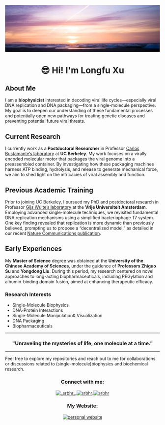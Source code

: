 <img src="assets/headerimage.jpeg" height=50% alt="Physics of Life.">

<h1 align="center">😎 Hi! I'm Longfu Xu</h1>

## About Me
I am a **biophysicist** interested in decoding viral life cycles—especially viral DNA replication and DNA packaging—from a single-molecule perspective. My goal is to deepen our understanding of these fundamental processes and potentially open new pathways for treating genetic diseases and preventing potential future viral threats.

## Current Research
I currently work as a **Postdoctoral Researcher** in Professor [Carlos Bustamante’s laboratory](http://bustamante.berkeley.edu) at **UC Berkeley**. My work focuses on a virally encoded molecular motor that packages the viral genome into a preassembled container. By investigating how these packaging machines harness ATP binding, hydrolysis, and release to generate mechanical force, we aim to shed light on the intricacies of viral assembly and function.

## Previous Academic Training
Prior to joining UC Berkeley, I pursued my PhD and postdoctoral research in Professor [Gijs Wuite’s laboratory](https://www.gijswuite.com) at the **Vrije Universiteit Amsterdam**. Employing advanced single-molecule techniques, we revisited fundamental DNA replication mechanisms using a simplified bacteriophage T7 system. One key finding revealed that replication is more dynamic than previously believed, prompting us to propose a “decentralized model,” as detailed in our recent [Nature Communications publication](https://www.nature.com/articles/s41467-024-49612-3).

## Early Experiences
My **Master of Science** degree was obtained at the **University of the Chinese Academy of Sciences**, under the guidence of **Professors Zhiguo Su** and **Yongdong Liu**. During this period, my research centered on novel approaches to long-acting biopharmaceuticals, including PEGylation and albumin-binding domain fusion, aimed at enhancing therapeutic efficacy.

### Research Interests
- Single-Molecule Biophysics
- DNA-Protein Interactions
- Single-Molecule Manipulation& Visualization
- DNA Packaging
- Biopharmaceuticals
---
<h3 align="center">"Unraveling the mysteries of life, one molecule at a time."</h3>

---
Feel free to explore my repositories and reach out to me for collaborations or discussions related to (single-molecule)biophysics and biochemical research.

<div align="center">

</div>

<h3 align="center">Connect with me:</h3>
<p align="center">
  <a href="https://twitter.com/longfu_xu" target="blank">
    <img align="center" src="https://raw.githubusercontent.com/rahuldkjain/github-profile-readme-generator/master/src/images/icons/Social/twitter.svg" alt="_srbhr_" height="30" width="40" />
  </a>
  <a href="https://www.linkedin.com/in/longfuxu/" target="blank">
    <img align="center" src="https://raw.githubusercontent.com/rahuldkjain/github-profile-readme-generator/master/src/images/icons/Social/linked-in-alt.svg" alt="srbhr" height="30" width="40" />
  </a>
  <a href="https://scholar.google.com/citations?user=lkZwOH0AAAAJ&hl=en" target="blank">
    <img align="center" src="https://upload.wikimedia.org/wikipedia/commons/c/c7/Google_Scholar_logo.svg" alt="srbhr" height="30" width="40" />
  </a>
  <br/>
</p>

<!-- Footer with personal website -->
<h3 align="center">My Website:</h3>
<p align="center">
  <a href="https://www.longfuxu.com/" target="blank">
    <img align="center" src="https://cdn-icons-png.flaticon.com/512/841/841364.png" alt="personal website" height="30" width="40" />
  </a>
</p>



